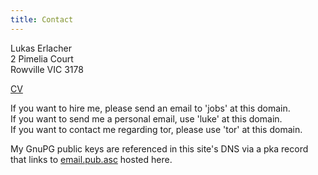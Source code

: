 ```yaml
---
title: Contact
---
```


Lukas Erlacher  
2 Pimelia Court  
Rowville VIC 3178

[CV](/static/CV-Erlacher-EN.pdf)  


If you want to hire me, please send an email to 'jobs' at this domain.  
If you want to send me a personal email, use 'luke' at this domain.  
If you want to contact me regarding tor, please use 'tor' at this domain.  

My GnuPG public keys are referenced in this site's DNS via a pka record that links to [email.pub.asc](/static/email.pub.asc) hosted here.
